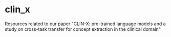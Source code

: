# clin_x
Resources related to our paper "CLIN-X: pre-trained language models and a study on cross-task transfer for concept extraction in the clinical domain"

